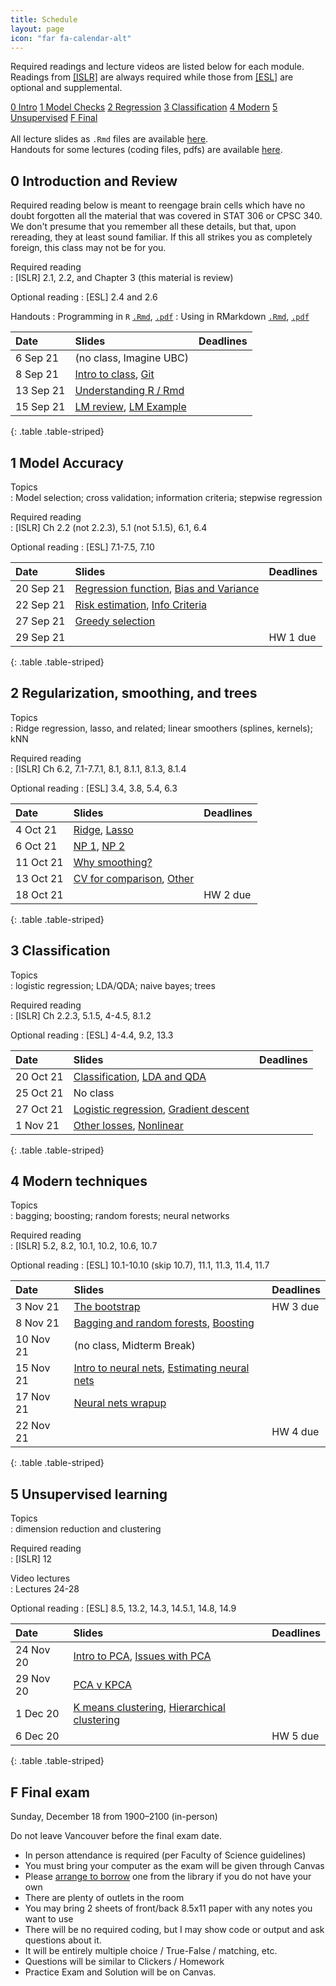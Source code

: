 ```yaml
---
title: Schedule
layout: page
icon: "far fa-calendar-alt"
---
```


Required readings and lecture videos are listed below for each module.
Readings from [\[ISLR\]](https://www.statlearning.com) are always required while those from [\[ESL\]](https://web.stanford.edu/~hastie/ElemStatLearn/) are optional and supplemental. 


<div class="text-center">
<div class="btn-group" role="group">
  <a role="button" class="btn btn-secondary text-white" href="#0-introduction-and-review">0 Intro</a>
  <a role="button" class="btn btn-secondary text-white" href="#1-model-accuracy">1 Model Checks</a>
  <a role="button" class="btn btn-secondary text-white" href="#2-regularization-smoothing-and-trees">2 Regression</a>
  <a role="button" class="btn btn-secondary text-white" href="#3-classification">3 Classification</a>
  <a role="button" class="btn btn-secondary text-white" href="#4-modern-techniques">4 Modern</a>
  <a role="button" class="btn btn-secondary text-white" href="#5-unsupervised-learning">5 Unsupervised</a>
  <a role="button" class="btn btn-secondary text-white" href="#f-final-exam">F Final</a>
</div>
</div>

<br>

<div class="alert alert-primary" role="alert">
All lecture slides as <code>.Rmd</code> files are available <a href="https://github.com/UBC-STAT/stat-406/tree/main/_lecture-slides">here</a>.
</div>

<div class="alert alert-primary" role="alert">
Handouts for some lectures (coding files, pdfs) are available <a href="https://github.com/UBC-STAT/stat-406/tree/main/_lecture-slides/handouts">here</a>.
</div>

## 0 Introduction and Review

Required reading below is meant to reengage brain cells which have no doubt forgotten all
the material that was covered in STAT 306 or CPSC 340. We don't presume that you remember all these details, but that, upon rereading, they at least sound familiar. If this all strikes you as completely foreign, this class may not be for you.

Required reading  
: \[ISLR\] 2.1, 2.2, and Chapter 3 (this material is review)

Optional reading
: \[ESL\] 2.4 and 2.6

Handouts
: Programming in `R` [`.Rmd`](handouts/00-programming.Rmd), [`.pdf`](handouts/00-programming.pdf)
: Using in RMarkdown [`.Rmd`](handouts/00-rmarkdown.Rmd), [`.pdf`](handouts/00-rmarkdown.pdf)


| Date      | Slides                                                                                 | Deadlines |
|:----------|:---------------------------------------------------------------------------------------|:----------|
| 6 Sep 21  | (no class, Imagine UBC)                                                                |           |
| 8 Sep 21  | [Intro to class](slides/00-intro-to-class.html), [Git](slides/00-version-control.html) |           |
| 13 Sep 21 | [Understanding R / Rmd](slides/00-r-review.html)                                  |           |
| 15 Sep 21 | [LM review](slides/01-lm-review.html), [LM Example](slides/02-lm-example.html)         |           |
{: .table .table-striped}




## 1 Model Accuracy

Topics  
: Model selection; cross validation; information criteria; stepwise regression

Required reading  
: \[ISLR\] Ch 2.2 (not 2.2.3), 5.1 (not 5.1.5), 6.1, 6.4

Optional reading
: \[ESL\] 7.1-7.5, 7.10

| Date      | Slides                                                                                                       | Deadlines         |
|:----------|:-------------------------------------------------------------------------------------------------------------|:------------------|
| 20 Sep 21 | [Regression function](slides/03-regression-function.html), [Bias and Variance](slides/04-bias-variance.html) |                   |
| 22 Sep 21 | [Risk estimation](slides/05-estimating-test-mse.html), [Info Criteria](slides/06-information-criteria.html)  |                   |
| 27 Sep 21 | [Greedy selection](slides/07-greedy-selection.html)                                                          |                   |
| 29 Sep 21 |                                                                                                              | HW 1 due |
{: .table .table-striped}




## 2 Regularization, smoothing, and trees

Topics  
: Ridge regression, lasso, and related; linear smoothers (splines, kernels); kNN

Required reading  
: \[ISLR\] Ch 6.2, 7.1-7.7.1, 8.1, 8.1.1, 8.1.3, 8.1.4

Optional reading
: \[ESL\] 3.4, 3.8, 5.4, 6.3

| Date      | Slides                                                                           | Deadlines |
|:----------|:---------------------------------------------------------------------------------|:----------|
| 4 Oct 21  | [Ridge](slides/08-ridge-regression.html), [Lasso](slides/09-l1-penalties.html)   |           |
| 6 Oct 21  | [NP 1](slides/10-basis-expansions.html), [NP 2](slides/11-kernel-smoothers.html) |           |
| 11 Oct 21 | [Why smoothing?](slides/12-why-smooth.html)                                      |           |
| 13 Oct 21 | [CV for comparison](slides/00-cv-for-many-models.html), [Other](slides/13-gams-trees.html) |           |
| 18 Oct 21 |                                                                                  | HW 2 due  |
{: .table .table-striped}



## 3 Classification

Topics  
: logistic regression; LDA/QDA; naive bayes; trees

Required reading  
: \[ISLR\] Ch 2.2.3, 5.1.5, 4-4.5, 8.1.2

Optional reading
: \[ESL\] 4-4.4, 9.2, 13.3

| Date      | Slides                                                                                                         | Deadlines |
|:----------|:---------------------------------------------------------------------------------------------------------------|:----------|
| 20 Oct 21 | [Classification](slides/14-classification-intro.html), [LDA and QDA](slides/15-LDA-and-QDA.html)               |           |
| 25 Oct 21 | No class  |           |
| 27 Oct 21 | [Logistic regression](slides/16-logistic-regression.html), [Gradient descent](slides/00-gradient-descent.html)        |           |
| 1 Nov 21  | [Other losses](slides/00-classification-losses.html), [Nonlinear](slides/17-nonlinear-classifiers.html)                                                                   |       |
{: .table .table-striped}



## 4 Modern techniques

Topics  
: bagging; boosting; random forests; neural networks

Required reading  
: \[ISLR\] 5.2, 8.2, 10.1, 10.2, 10.6, 10.7 

Optional reading
: \[ESL\] 10.1-10.10 (skip 10.7), 11.1, 11.3, 11.4, 11.7

| Date      | Slides                                                                                                        | Deadlines |
|:----------|:--------------------------------------------------------------------------------------------------------------|:----------|
| 3 Nov 21  | [The bootstrap](slides/18-the-bootstrap.html)                                                                 | HW 3 due     |
| 8 Nov 21  | [Bagging and random forests](slides/19-bagging-and-rf.html), [Boosting](slides/20-boosting.html)              |     |
| 10 Nov 21 | (no class, Midterm Break)                                                                                     |           |
| 15 Nov 21 | [Intro to neural nets](slides/21-nnets-intro.html), [Estimating neural nets](slides/22-nnets-estimation.html) |           |
| 17 Nov 21 | [Neural nets wrapup](slides/23-nnets-other.html)                                                              |           |
| 22 Nov 21 |                                                                                                               | HW 4 due  |
{: .table .table-striped}



## 5 Unsupervised learning

Topics  
: dimension reduction and clustering

Required reading  
: \[ISLR\] 12

Video lectures  
: Lectures 24-28

Optional reading
: \[ESL\] 8.5, 13.2, 14.3, 14.5.1, 14.8, 14.9


| Date      | Slides                                                                                        | Deadlines          |
|:----------|:----------------------------------------------------------------------------------------------|:-------------------|
| 24 Nov 20 | [Intro to PCA](slides/24-pca-intro.html), [Issues with PCA](slides/25-pca-issues.html)        |                    |
| 29 Nov 20 | [PCA v KPCA](slides/26-pca-v-kpca.html)                                                       |                    |
| 1 Dec 20  | [K means clustering](slides/27-kmeans.html), [Hierarchical clustering](slides/28-hclust.html) |                    |
| 6 Dec 20  |                                                                                               | HW 5 due |
{: .table .table-striped}




## F Final exam

Sunday, December 18 from 1900&ndash;2100 (in-person)

<div class="alert alert-danger" role="alert">Do not leave Vancouver before the final exam date.</div>



* In person attendance is required (per Faculty of Science guidelines)
* You must bring your computer as the exam will be given through Canvas
* Please [arrange to borrow](https://services.library.ubc.ca/computers-technology/technology-borrowing/) one from the library if you do not have your own
* There are plenty of outlets in the room
* You may bring 2 sheets of front/back 8.5x11 paper with any notes you want to use
* There will be no required coding, but I may show code or output and ask questions about it.
* It will be entirely multiple choice / True-False / matching, etc.
* Questions will be similar to Clickers / Homework
* Practice Exam and Solution will be on Canvas.


<!--

### Procedures (shown in Canvas Announcement)

I know many of you are concerned about rapidly escalating case numbers, and I share your concerns. According to Dr. Henry's press briefing today, there has (until now) been very little spread in lecture halls, in stark contrast to what happens in parties or social gatherings. Here is the current plan (subject to change if the University makes changes). The room is very large (holds 260 people), so there should be plenty of space to spread out.


1. The Exam remains in-person as scheduled. This is UBC policy until it changes. I was told explicitly that ONLY the Dean can decide to move it online. See also the most recent message from Pres. OnoLinks to an external site.. 
1. If you are feeling ill, please contact your Faculty Advising office for an SD. I was told that this will likely be granted. Please do not come to the exam.
1. Please wear a high quality mask if you can (rather than a non-medical mask). Please keep it on at all times (fitting tightly over your nose and mouth) and refrain from drinking. No eating is allowed.
1. Please arrive early. We will let you in as you arrive to try to minimize close-quarters gathering.
1. The Canvas Exam will not open until 8:45. This should allow us a bit of extra time to seat you and go over instructions.
1. We will check your UBC ID as you arrive. You will not be allowed to take the exam without it. See UBC Policy hereLinks to an external site..
1. You may bring 2 sheets of paper, with handwritten notes. Front and back. We will glance at these at the same time we check your ID. We will not collect them.
1. We will NOT use Lockdown browser, but any student caught looking at any window or program other than Canvas will be warned, and their mark may be lowered, potentially to 0. 
1. I would like students to remain seated until 10am. At 10, we will allow any students who are done to leave all at once. After that, we will ask students to remain until the Exam ends at 10:45. This is to minimize possibly contagious students from climbing over others. We will conduct both these exoduses in an organized fashion, row by row.
1. For the same reason, we will limit bathroom breaks to emergencies only. If truly necessary, we can let you go at 10am with the first exodus. Please plan accordingly.
1. We will not be mingling to answer clarifying questions. We will handle any "inaccurate questions" afterward as needed. This is for everyone's safety.
1. All told, you will have 1 hour 55 minutes for the exam (begin at 8:45, end at 10:45, 5 minute break at 10 for early departures).
1. There have been reports of students pulling fire alarms during exams in the last week. If this or something else disrupts the exam, there are official policies that apply. They sound "not fun", so hopefully this can be avoided.

### Office Hours

See Canvas/Zoom for links.

-->
